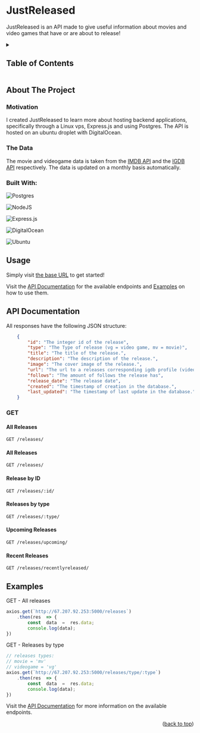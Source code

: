 

<div align="left">

#  JustReleased

<p align="left">

JustReleased is an API made to give useful information about movies and video games that have or are about to release!

<a href="https://github.com/github_username/repo_name"></a>
<!-- TABLE OF CONTENTS -->

<details>

<summary align="left">

## Table of Contents

</summary>

<ol>

<li align="left">
<a href="#about-the-project">About The Project</a>
<ul>
<li align="left"><a href="#built-with">Built With</a></li>
<li align="left"><a href="#the-data">The Data</a></li>

</ul>

</li>


<li align="left"><a href="#usage">Usage</a></li>

<li align="left"><a href="#api-documentation">API Documentation</a></li>

<li align="left"><a href="#examples">Examples</a></li>




</ol>

</details>

<!-- ABOUT THE PROJECT -->

##  About The Project
### Motivation
<p align="left">
I created JustReleased to learn more about hosting backend applications, specifically through a Linux vps, Express.js and using Postgres. The API is hosted on an ubuntu droplet with DigitalOcean. 
	
### The Data
	
<p align="left">The movie and videogame data is taken from the <a href="https://imdb-api.com/api">IMDB API</a> and the <a href="https://api-docs.igdb.com/#about">IGDB API</a> respectively. The data is updated on a monthly basis automatically.</p>
<p/>

###  Built With:
<div align="left">
	
![Postgres](https://img.shields.io/badge/postgres-%23316192.svg?style=for-the-badge&logo=postgresql&logoColor=white)

![NodeJS](https://img.shields.io/badge/node.js-6DA55F?style=for-the-badge&logo=node.js&logoColor=white)

![Express.js](https://img.shields.io/badge/express.js-%23404d59.svg?style=for-the-badge&logo=express&logoColor=%2361DAFB)

![DigitalOcean](https://img.shields.io/badge/DigitalOcean-%230167ff.svg?style=for-the-badge&logo=digitalOcean&logoColor=white)

![Ubuntu](https://img.shields.io/badge/Ubuntu-E95420?style=for-the-badge&logo=ubuntu&logoColor=white)


## Usage 



<p align="left">Simply visit <a href=http://67.207.92.253:5000/>the base URL</a> to get started!</p>

Visit the [API Documentation](#api-documentation) for the available endpoints and [Examples](#examples) on how to use them.



## API Documentation 



All responses have the following JSON structure:
```JSON
    {
        "id": "The integer id of the release",
        "type": "The Type of release (vg = video game, mv = movie)",
        "title": "The title of the release.",
        "description": "The description of the release.",
        "image": "The cover image of the release.",
        "url": "The url to a releases corresponding igdb profile (video game) or imdb page (movie)",
        "follows": "The amount of follows the release has",
        "release_date": "The release date",
        "created": "The timestamp of creation in the database.",
        "last_updated": "The timestamp of last update in the database."
    }
```
### GET 


#### All Releases

`GET /releases/`

#### All Releases

`GET /releases/`

#### Release by ID

`GET /releases/:id/`

#### Releases by type

`GET /releases/:type/`

#### Upcoming Releases

`GET /releases/upcoming/`

#### Recent Releases

`GET /releases/recentlyreleased/`


##  Examples



GET - All releases
```javascript
axios.get(`http://67.207.92.253:5000/releases`)
	.then(res  => {
		const  data  =  res.data;
		console.log(data);
})
```
GET - Releases by type
```javascript
// releases types:
// movie = 'mv' 
// videogame = 'vg'
axios.get(`http://67.207.92.253:5000/releases/type/:type`)
	.then(res  => {
		const  data  =  res.data;
		console.log(data);
})
```

Visit the [API Documentation](#api-documentation) for more information on the available endpoints.

<p align="right">(<a href="#justreleased">back to top</a>)</p>
